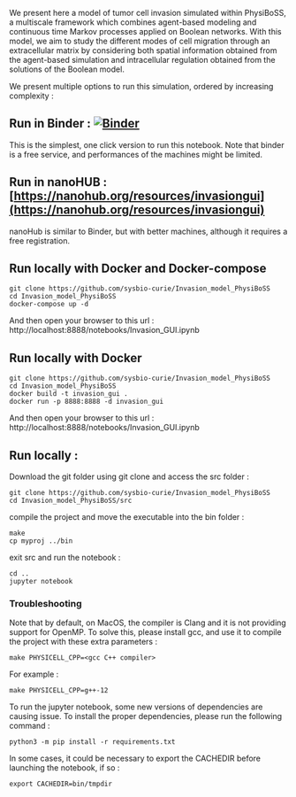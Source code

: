 We present here a model of tumor cell invasion simulated within PhysiBoSS, a multiscale framework which combines agent-based  modeling and continuous time Markov processes applied on Boolean networks. With this model, we aim to study the different modes of cell migration through an extracellular matrix by considering both spatial information obtained from the agent-based simulation and intracellular regulation obtained from the solutions of the Boolean model.

We present multiple options to run this simulation, ordered by increasing complexity :

## Run in Binder : [![Binder](https://mybinder.org/badge_logo.svg)](https://mybinder.org/v2/gh/sysbio-curie/Invasion_model_PhysiBoSS/master?labpath=Invasion_GUI.ipynb)

This is the simplest, one click version to run this notebook. Note that binder is a free service, and performances of the machines might be limited. 

## Run in nanoHUB : [https://nanohub.org/resources/invasiongui](https://nanohub.org/resources/invasiongui)

nanoHub is similar to Binder, but with better machines, although it requires a free registration.

## Run locally with Docker and Docker-compose
```
git clone https://github.com/sysbio-curie/Invasion_model_PhysiBoSS
cd Invasion_model_PhysiBoSS
docker-compose up -d
```

And then open your browser to this url : http://localhost:8888/notebooks/Invasion_GUI.ipynb

## Run locally with Docker
```
git clone https://github.com/sysbio-curie/Invasion_model_PhysiBoSS
cd Invasion_model_PhysiBoSS
docker build -t invasion_gui .
docker run -p 8888:8888 -d invasion_gui
```
And then open your browser to this url : http://localhost:8888/notebooks/Invasion_GUI.ipynb

## Run locally :

Download the git folder using git clone and access the src folder :

```
git clone https://github.com/sysbio-curie/Invasion_model_PhysiBoSS
cd Invasion_model_PhysiBoSS/src
```
compile the project and move the executable into the bin folder :

```
make
cp myproj ../bin
```

exit src and run the notebook :

```
cd ..
jupyter notebook
```

### Troubleshooting

Note that by default, on MacOS, the compiler is Clang and it is not providing support for OpenMP. To solve this, please install gcc, and use it to compile the project with these extra parameters : 

```
make PHYSICELL_CPP=<gcc C++ compiler>
```

For example : 
``` 
make PHYSICELL_CPP=g++-12
```

To run the jupyter notebook, some new versions of dependencies are causing issue. To install the proper dependencies, please run the following command : 

```
python3 -m pip install -r requirements.txt
```


In some cases, it could be necessary to export the CACHEDIR before launching the notebook, if so :

```
export CACHEDIR=bin/tmpdir
```
